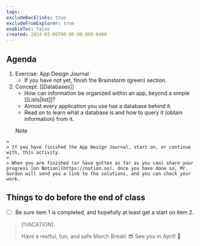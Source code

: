 ```yaml
---
tags:
excludeBacklinks: true
excludeFromExplorer: true
enableToc: false
created: 2024-03-06T00:00:00.000-0400
---
```

## Agenda

1. Exercise: App Design Journal
	- If you have not yet, finish the Brainstorm (green) section.
1. Concept: [[Databases]]
	- How can information be organized within an app, beyond a simple [[Lists|list]]?
	- Almost every application you use has a database behind it.
	- Read on to learn what a database is and how to query it (obtain information) from it.
	> [!NOTE]
>
	> 
	> If you have finished the App Design Journal, start on, or continue with, this activity.
	> 
	> When you are finished (or have gotten as far as you can) share your progress [on Notion](https://notion.so). Once you have done so, Mr. Gordon will send you a link to the solutions, and you can check your work.

## Things to do before the end of class
- [ ] Be sure item 1 is completed, and hopefully at least get a start on item 2.

> [!VACATION]
>
> 
> Have a restful, fun, and safe March Break! 😎 See you in April! 🌷
